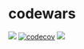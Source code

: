 # codewars
![](https://github.com/lupinthe14th/codewars/workflows/CI/badge.svg)
[![codecov](https://codecov.io/gh/lupinthe14th/codewars/branch/master/graph/badge.svg)](https://codecov.io/gh/lupinthe14th/codewars)
![](https://www.codewars.com/users/lupinthe14th/badges/small)
